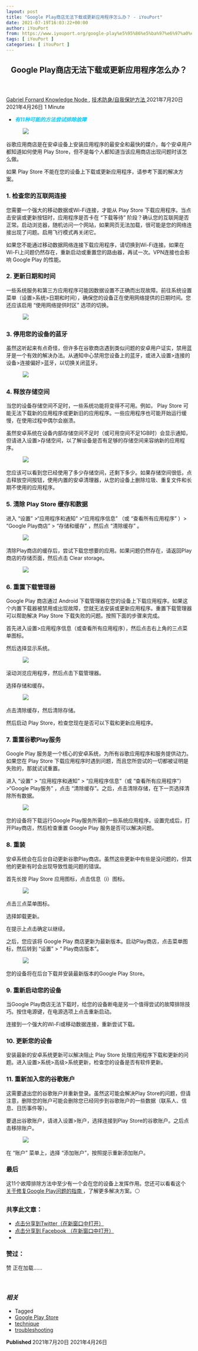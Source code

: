 ```yaml
---
layout: post
title: "Google Play商店无法下载或更新应用程序怎么办？ - iYouPort"
date: 2021-07-19T16:03:22+00:00
author: iYouPort
from: https://www.iyouport.org/google-play%e5%95%86%e5%ba%97%e6%97%a0%e6%b3%95%e4%b8%8b%e8%bd%bd%e6%88%96%e6%9b%b4%e6%96%b0%e5%ba%94%e7%94%a8%e7%a8%8b%e5%ba%8f%e6%80%8e%e4%b9%88%e5%8a%9e%ef%bc%9f/
tags: [ iYouPort ]
categories: [ iYouPort ]
---
```


<article class="post-16616 post type-post status-publish format-standard has-post-thumbnail hentry category-knowledge-node category-54 tag-google-play-store tag-technique tag-troubleshooting" id="post-16616">
 <header class="entry-header">
  <h1 class="entry-title">
   Google Play商店无法下载或更新应用程序怎么办？
  </h1>
 </header>
 <div class="entry-meta">
  <span class="byline">
   <a href="https://www.iyouport.org/author/gabrielfornard/" rel="author" title="由Gabriel Fornard发布">
    Gabriel Fornard
   </a>
  </span>
  <span class="cat-links">
   <a href="https://www.iyouport.org/category/knowledge-node/" rel="category tag">
    Knowledge Node
   </a>
   ,
   <a href="https://www.iyouport.org/category/%e6%8a%80%e6%9c%af%e9%98%b2%e8%ba%ab-%e8%87%aa%e6%88%91%e4%bf%9d%e6%8a%a4%e6%96%b9%e6%b3%95/" rel="category tag">
    技术防身/自我保护方法
   </a>
  </span>
  <span class="published-on">
   <time class="entry-date published" datetime="2021-07-20T00:03:22+08:00">
    2021年7月20日
   </time>
   <time class="updated" datetime="2021-04-26T01:44:05+08:00">
    2021年4月26日
   </time>
  </span>
  <span class="word-count">
   1 Minute
  </span>
 </div>
 <div class="entry-content">
  <ul>
   <li class="graf graf--p">
    <span style="color: #00ccff;">
     <em>
      <strong>
       有11种可能的方法尝试排除故障
      </strong>
     </em>
    </span>
   </li>
  </ul>
  <figure class="graf graf--figure">
   <img class="graf-image aligncenter jetpack-lazy-image" data-height="580" data-image-id="0*193q1oMK5JCqVuWc.jpg" data-lazy-src="https://i0.wp.com/cdn-images-1.medium.com/max/1067/0*193q1oMK5JCqVuWc.jpg?w=1100&amp;is-pending-load=1#038;ssl=1" data-recalc-dims="1" data-width="1068" src="https://i0.wp.com/cdn-images-1.medium.com/max/1067/0*193q1oMK5JCqVuWc.jpg?w=1100&amp;ssl=1" srcset="data:image/gif;base64,R0lGODlhAQABAIAAAAAAAP///yH5BAEAAAAALAAAAAABAAEAAAIBRAA7"/>
   <noscript>
    <img class="graf-image aligncenter" data-height="580" data-image-id="0*193q1oMK5JCqVuWc.jpg" data-recalc-dims="1" data-width="1068" src="https://i0.wp.com/cdn-images-1.medium.com/max/1067/0*193q1oMK5JCqVuWc.jpg?w=1100&amp;ssl=1"/>
   </noscript>
  </figure>
  <p class="graf graf--p">
   谷歌应用商店是在安卓设备上安装应用程序的最安全和最快的媒介。每个安卓用户都知道如何使用 Play Store，但不是每个人都知道当该应用商店出现问题时该怎么做。
  </p>
  <p class="graf graf--p">
   如果 Play Store 不能在您的设备上下载或更新应用程序，请参考下面的解决方案。
  </p>
  <h3 class="graf graf--p">
   <strong class="markup--strong markup--p-strong">
    1. 检查您的互联网连接
   </strong>
  </h3>
  <p class="graf graf--p">
   您需要一个强大的移动数据或Wi-Fi连接，才能从 Play Store 下载应用程序。当点击安装或更新按钮时，应用程序是否卡在 “下载等待” 阶段？确认您的互联网是否正常。启动浏览器，随机访问一个网站，如果网页无法加载，很可能是您的网络连接出现了问题。启用飞行模式再关闭它。
  </p>
  <p class="graf graf--p">
   如果您不能通过移动数据网络连接下载应用程序，请切换到Wi-Fi连接。如果在Wi-Fi上问题仍然存在，重新启动或重置您的路由器，再试一次。VPN连接也会影响 Google Play 的性能。
  </p>
  <h3 class="graf graf--p">
   <strong class="markup--strong markup--p-strong">
    2. 更新日期和时间
   </strong>
  </h3>
  <p class="graf graf--p">
   一些系统服务和第三方应用程序可能因数据设置不正确而出现故障。前往系统设置菜单（设置&gt;系统&gt;日期和时间），确保您的设备正在使用网络提供的日期时间。您还应该启用 “使用网络提供时区” 选项的切换。
  </p>
  <figure class="graf graf--figure">
   <img class="graf-image aligncenter jetpack-lazy-image" data-height="1018" data-image-id="1*5lL_atnQe_oS9YlOvW-Aqg.png" data-lazy-src="https://i1.wp.com/cdn-images-1.medium.com/max/1067/1*5lL_atnQe_oS9YlOvW-Aqg.png?w=1100&amp;is-pending-load=1#038;ssl=1" data-recalc-dims="1" data-width="1338" src="https://i1.wp.com/cdn-images-1.medium.com/max/1067/1*5lL_atnQe_oS9YlOvW-Aqg.png?w=1100&amp;ssl=1" srcset="data:image/gif;base64,R0lGODlhAQABAIAAAAAAAP///yH5BAEAAAAALAAAAAABAAEAAAIBRAA7"/>
   <noscript>
    <img class="graf-image aligncenter" data-height="1018" data-image-id="1*5lL_atnQe_oS9YlOvW-Aqg.png" data-recalc-dims="1" data-width="1338" src="https://i1.wp.com/cdn-images-1.medium.com/max/1067/1*5lL_atnQe_oS9YlOvW-Aqg.png?w=1100&amp;ssl=1"/>
   </noscript>
  </figure>
  <h3 class="graf graf--p">
   <strong class="markup--strong markup--p-strong">
    3. 停用您的设备的蓝牙
   </strong>
  </h3>
  <p class="graf graf--p">
   虽然这听起来有点奇怪，但许多在谷歌商店遇到类似问题的安卓用户证实，禁用蓝牙是一个有效的解决办法。从通知中心禁用您设备上的蓝牙，或进入设置&gt;连接的设备&gt;连接偏好&gt;蓝牙，以切换关闭蓝牙。
  </p>
  <figure class="graf graf--figure">
   <img class="graf-image aligncenter jetpack-lazy-image" data-height="626" data-image-id="1*sSfMQ3ULs3hN6vkehB6VIQ.png" data-lazy-src="https://i1.wp.com/cdn-images-1.medium.com/max/1067/1*sSfMQ3ULs3hN6vkehB6VIQ.png?w=1100&amp;is-pending-load=1#038;ssl=1" data-recalc-dims="1" data-width="1336" src="https://i1.wp.com/cdn-images-1.medium.com/max/1067/1*sSfMQ3ULs3hN6vkehB6VIQ.png?w=1100&amp;ssl=1" srcset="data:image/gif;base64,R0lGODlhAQABAIAAAAAAAP///yH5BAEAAAAALAAAAAABAAEAAAIBRAA7"/>
   <noscript>
    <img class="graf-image aligncenter" data-height="626" data-image-id="1*sSfMQ3ULs3hN6vkehB6VIQ.png" data-recalc-dims="1" data-width="1336" src="https://i1.wp.com/cdn-images-1.medium.com/max/1067/1*sSfMQ3ULs3hN6vkehB6VIQ.png?w=1100&amp;ssl=1"/>
   </noscript>
  </figure>
  <h3 class="graf graf--p">
   <strong class="markup--strong markup--p-strong">
    4. 释放存储空间
   </strong>
  </h3>
  <p class="graf graf--p">
   当您的设备存储空间不足时，一些系统功能将变得不可用。例如， Play Store 可能无法下载新的应用程序或更新旧的应用程序。一些应用程序也可能开始运行缓慢，在使用过程中偶尔会崩溃。
  </p>
  <p class="graf graf--p">
   虽然安卓系统在设备内部存储空间不足时（或可用空间不足1GB时）会显示通知，但请进入设置&gt;存储空间，以了解设备是否有足够的存储空间来容纳新的应用程序。
  </p>
  <figure class="graf graf--figure">
   <img class="graf-image aligncenter jetpack-lazy-image" data-height="756" data-image-id="1*FLkrvSIXoAIaIJJpxzYmFg.png" data-lazy-src="https://i0.wp.com/cdn-images-1.medium.com/max/1067/1*FLkrvSIXoAIaIJJpxzYmFg.png?w=1100&amp;is-pending-load=1#038;ssl=1" data-recalc-dims="1" data-width="1348" src="https://i0.wp.com/cdn-images-1.medium.com/max/1067/1*FLkrvSIXoAIaIJJpxzYmFg.png?w=1100&amp;ssl=1" srcset="data:image/gif;base64,R0lGODlhAQABAIAAAAAAAP///yH5BAEAAAAALAAAAAABAAEAAAIBRAA7"/>
   <noscript>
    <img class="graf-image aligncenter" data-height="756" data-image-id="1*FLkrvSIXoAIaIJJpxzYmFg.png" data-recalc-dims="1" data-width="1348" src="https://i0.wp.com/cdn-images-1.medium.com/max/1067/1*FLkrvSIXoAIaIJJpxzYmFg.png?w=1100&amp;ssl=1"/>
   </noscript>
  </figure>
  <p class="graf graf--p">
   您应该可以看到您已经使用了多少存储空间，还剩下多少。如果存储空间很低，点击释放空间按钮，使用内置的安卓清理器，从您的设备上删除垃圾、重复文件和长期不使用的应用程序。
  </p>
  <h3 class="graf graf--p">
   <strong class="markup--strong markup--p-strong">
    5. 清除 Play Store 缓存和数据
   </strong>
  </h3>
  <p class="graf graf--p">
   进入 “设置” &gt;“应用程序和通知” &gt;“应用程序信息” （或 “查看所有应用程序” ）&gt; “Google Play商店” &gt; “存储和缓存” ，然后点 “清除缓存” 。
  </p>
  <figure class="graf graf--figure">
   <img class="graf-image aligncenter jetpack-lazy-image" data-height="834" data-image-id="1*aTVozi4qE9LjriunI-g8QA.png" data-lazy-src="https://i2.wp.com/cdn-images-1.medium.com/max/1067/1*aTVozi4qE9LjriunI-g8QA.png?w=1100&amp;is-pending-load=1#038;ssl=1" data-recalc-dims="1" data-width="1334" src="https://i2.wp.com/cdn-images-1.medium.com/max/1067/1*aTVozi4qE9LjriunI-g8QA.png?w=1100&amp;ssl=1" srcset="data:image/gif;base64,R0lGODlhAQABAIAAAAAAAP///yH5BAEAAAAALAAAAAABAAEAAAIBRAA7"/>
   <noscript>
    <img class="graf-image aligncenter" data-height="834" data-image-id="1*aTVozi4qE9LjriunI-g8QA.png" data-recalc-dims="1" data-width="1334" src="https://i2.wp.com/cdn-images-1.medium.com/max/1067/1*aTVozi4qE9LjriunI-g8QA.png?w=1100&amp;ssl=1"/>
   </noscript>
  </figure>
  <p class="graf graf--p">
   清除Play商店的缓存后，尝试下载您想要的应用。如果问题仍然存在，请返回Play商店的存储页面，然后点击 Clear storage。
  </p>
  <figure class="graf graf--figure">
   <img class="graf-image aligncenter jetpack-lazy-image" data-height="832" data-image-id="1*BAmISaLoT5piivp4iu0j_g.png" data-lazy-src="https://i2.wp.com/cdn-images-1.medium.com/max/1067/1*BAmISaLoT5piivp4iu0j_g.png?w=1100&amp;is-pending-load=1#038;ssl=1" data-recalc-dims="1" data-width="1340" src="https://i2.wp.com/cdn-images-1.medium.com/max/1067/1*BAmISaLoT5piivp4iu0j_g.png?w=1100&amp;ssl=1" srcset="data:image/gif;base64,R0lGODlhAQABAIAAAAAAAP///yH5BAEAAAAALAAAAAABAAEAAAIBRAA7"/>
   <noscript>
    <img class="graf-image aligncenter" data-height="832" data-image-id="1*BAmISaLoT5piivp4iu0j_g.png" data-recalc-dims="1" data-width="1340" src="https://i2.wp.com/cdn-images-1.medium.com/max/1067/1*BAmISaLoT5piivp4iu0j_g.png?w=1100&amp;ssl=1"/>
   </noscript>
  </figure>
  <h3 class="graf graf--p">
   <strong class="markup--strong markup--p-strong">
    6. 重置下载管理器
   </strong>
  </h3>
  <p class="graf graf--p">
   Google Play 商店通过 Android 下载管理器在您的设备上下载应用程序。如果这个内置下载器被禁用或出现故障，您就无法安装或更新应用程序。重置下载管理器可以帮助解决 Play Store 下载失败的问题。按照下面的步骤来完成。
  </p>
  <p class="graf graf--p">
   首先进入设置&gt;应用程序信息（或查看所有应用程序），然后点击右上角的三点菜单图标。
  </p>
  <p class="graf graf--p">
   然后选择显示系统。
  </p>
  <figure class="graf graf--figure">
   <img class="graf-image aligncenter jetpack-lazy-image" data-height="544" data-image-id="1*nmydy1hfHZlOOGsC6G4vyA.png" data-lazy-src="https://i0.wp.com/cdn-images-1.medium.com/max/1067/1*nmydy1hfHZlOOGsC6G4vyA.png?w=1100&amp;is-pending-load=1#038;ssl=1" data-recalc-dims="1" data-width="1346" src="https://i0.wp.com/cdn-images-1.medium.com/max/1067/1*nmydy1hfHZlOOGsC6G4vyA.png?w=1100&amp;ssl=1" srcset="data:image/gif;base64,R0lGODlhAQABAIAAAAAAAP///yH5BAEAAAAALAAAAAABAAEAAAIBRAA7"/>
   <noscript>
    <img class="graf-image aligncenter" data-height="544" data-image-id="1*nmydy1hfHZlOOGsC6G4vyA.png" data-recalc-dims="1" data-width="1346" src="https://i0.wp.com/cdn-images-1.medium.com/max/1067/1*nmydy1hfHZlOOGsC6G4vyA.png?w=1100&amp;ssl=1"/>
   </noscript>
  </figure>
  <p class="graf graf--p">
   滚动浏览应用程序，然后点击下载管理器。
  </p>
  <p class="graf graf--p">
   选择存储和缓存。
  </p>
  <figure class="graf graf--figure">
   <img class="graf-image aligncenter jetpack-lazy-image" data-height="698" data-image-id="1*cLHw8raKH8IYt-etHbX9Rg.png" data-lazy-src="https://i1.wp.com/cdn-images-1.medium.com/max/1067/1*cLHw8raKH8IYt-etHbX9Rg.png?w=1100&amp;is-pending-load=1#038;ssl=1" data-recalc-dims="1" data-width="1328" src="https://i1.wp.com/cdn-images-1.medium.com/max/1067/1*cLHw8raKH8IYt-etHbX9Rg.png?w=1100&amp;ssl=1" srcset="data:image/gif;base64,R0lGODlhAQABAIAAAAAAAP///yH5BAEAAAAALAAAAAABAAEAAAIBRAA7"/>
   <noscript>
    <img class="graf-image aligncenter" data-height="698" data-image-id="1*cLHw8raKH8IYt-etHbX9Rg.png" data-recalc-dims="1" data-width="1328" src="https://i1.wp.com/cdn-images-1.medium.com/max/1067/1*cLHw8raKH8IYt-etHbX9Rg.png?w=1100&amp;ssl=1"/>
   </noscript>
  </figure>
  <p class="graf graf--p">
   点击清除缓存，然后清除存储。
  </p>
  <p class="graf graf--p">
   然后启动 Play Store，检查您现在是否可以下载和更新应用程序。
  </p>
  <h3 class="graf graf--p">
   <strong class="markup--strong markup--p-strong">
    7. 重置谷歌Play服务
   </strong>
  </h3>
  <p class="graf graf--p">
   Google Play 服务是一个核心的安卓系统，为所有谷歌应用程序和服务提供动力。如果您在 Play Store 下载应用程序时遇到问题，而且您所尝试的一切都被证明是失败的，那就试试重置。
  </p>
  <p class="graf graf--p">
   进入 “设置” &gt; “应用程序和通知” &gt; “应用程序信息”（或 “查看所有应用程序”）&gt;“Google Play服务” ，点击 “清除缓存”。之后，点击清除存储，在下一页选择清除所有数据。
  </p>
  <figure class="graf graf--figure">
   <img class="graf-image aligncenter jetpack-lazy-image" data-height="664" data-image-id="1*AnFWI-g_Pl3Lp_04lHJYtQ.png" data-lazy-src="https://i1.wp.com/cdn-images-1.medium.com/max/1067/1*AnFWI-g_Pl3Lp_04lHJYtQ.png?w=1100&amp;is-pending-load=1#038;ssl=1" data-recalc-dims="1" data-width="1346" src="https://i1.wp.com/cdn-images-1.medium.com/max/1067/1*AnFWI-g_Pl3Lp_04lHJYtQ.png?w=1100&amp;ssl=1" srcset="data:image/gif;base64,R0lGODlhAQABAIAAAAAAAP///yH5BAEAAAAALAAAAAABAAEAAAIBRAA7"/>
   <noscript>
    <img class="graf-image aligncenter" data-height="664" data-image-id="1*AnFWI-g_Pl3Lp_04lHJYtQ.png" data-recalc-dims="1" data-width="1346" src="https://i1.wp.com/cdn-images-1.medium.com/max/1067/1*AnFWI-g_Pl3Lp_04lHJYtQ.png?w=1100&amp;ssl=1"/>
   </noscript>
  </figure>
  <p class="graf graf--p">
   您的设备将下载运行Google Play服务所需的一些系统应用程序。设置完成后，打开Play商店，然后检查重置 Google Play 服务是否可以解决问题。
  </p>
  <h3 class="graf graf--p">
   <strong class="markup--strong markup--p-strong">
    8. 重装
   </strong>
  </h3>
  <p class="graf graf--p">
   安卓系统会在后台自动更新谷歌Play商店。虽然这些更新中有些是没问题的，但其他的更新有时会出现导致性能问题的错误。
  </p>
  <p class="graf graf--p">
   首先长按 Play Store 应用图标，点击信息（i）图标。
  </p>
  <figure class="graf graf--figure">
   <img class="graf-image aligncenter jetpack-lazy-image" data-height="658" data-image-id="1*5ovkQjI5hhh1X9t8a0QwRA.png" data-lazy-src="https://i1.wp.com/cdn-images-1.medium.com/max/1067/1*5ovkQjI5hhh1X9t8a0QwRA.png?w=1100&amp;is-pending-load=1#038;ssl=1" data-recalc-dims="1" data-width="1324" src="https://i1.wp.com/cdn-images-1.medium.com/max/1067/1*5ovkQjI5hhh1X9t8a0QwRA.png?w=1100&amp;ssl=1" srcset="data:image/gif;base64,R0lGODlhAQABAIAAAAAAAP///yH5BAEAAAAALAAAAAABAAEAAAIBRAA7"/>
   <noscript>
    <img class="graf-image aligncenter" data-height="658" data-image-id="1*5ovkQjI5hhh1X9t8a0QwRA.png" data-recalc-dims="1" data-width="1324" src="https://i1.wp.com/cdn-images-1.medium.com/max/1067/1*5ovkQjI5hhh1X9t8a0QwRA.png?w=1100&amp;ssl=1"/>
   </noscript>
  </figure>
  <p class="graf graf--p">
   点击三点菜单图标。
  </p>
  <p class="graf graf--p">
   选择卸载更新。
  </p>
  <p class="graf graf--p">
   在提示上点击确定以继续。
  </p>
  <p class="graf graf--p">
   之后，您应该将 Google Play 商店更新为最新版本。启动Play商店，点击菜单图标，然后转到 “设置” &gt; “ Play商店版本”。
  </p>
  <figure class="graf graf--figure">
   <img class="graf-image aligncenter jetpack-lazy-image" data-height="594" data-image-id="1*308QLr0fB9cwo0RGXJm8IQ.png" data-lazy-src="https://i2.wp.com/cdn-images-1.medium.com/max/1067/1*308QLr0fB9cwo0RGXJm8IQ.png?w=1100&amp;is-pending-load=1#038;ssl=1" data-recalc-dims="1" data-width="1142" src="https://i2.wp.com/cdn-images-1.medium.com/max/1067/1*308QLr0fB9cwo0RGXJm8IQ.png?w=1100&amp;ssl=1" srcset="data:image/gif;base64,R0lGODlhAQABAIAAAAAAAP///yH5BAEAAAAALAAAAAABAAEAAAIBRAA7"/>
   <noscript>
    <img class="graf-image aligncenter" data-height="594" data-image-id="1*308QLr0fB9cwo0RGXJm8IQ.png" data-recalc-dims="1" data-width="1142" src="https://i2.wp.com/cdn-images-1.medium.com/max/1067/1*308QLr0fB9cwo0RGXJm8IQ.png?w=1100&amp;ssl=1"/>
   </noscript>
  </figure>
  <p class="graf graf--p">
   您的设备将在后台下载并安装最新版本的Google Play Store。
  </p>
  <h3 class="graf graf--p">
   <strong class="markup--strong markup--p-strong">
    9. 重新启动您的设备
   </strong>
  </h3>
  <p class="graf graf--p">
   当Google Play商店无法下载时，给您的设备断电是另一个值得尝试的故障排除技巧。按住电源键，在电源选项上点击重新启动。
  </p>
  <p class="graf graf--p">
   连接到一个强大的Wi-Fi或移动数据连接，重新尝试下载。
  </p>
  <h3 class="graf graf--p">
   <strong class="markup--strong markup--p-strong">
    10. 更新您的设备
   </strong>
  </h3>
  <p class="graf graf--p">
   安装最新的安卓系统更新可以解决阻止 Play Store 处理应用程序下载和更新的问题。进入设置&gt;系统&gt;高级&gt;系统更新，检查您的设备是否有软件更新。
  </p>
  <h3 class="graf graf--p">
   <strong class="markup--strong markup--p-strong">
    11. 重新加入您的谷歌账户
   </strong>
  </h3>
  <p class="graf graf--p">
   这需要退出您的谷歌账户并重新登录。虽然这可能会解决Play Store的问题，但请注意，删除您的账户可能会删除您已经同步到谷歌账户的一些数据（联系人、信息、日历事件等）。
  </p>
  <p class="graf graf--p">
   要退出谷歌账户，请进入设置&gt;账户，选择连接到Play Store的谷歌账户。之后点击移除账户。
  </p>
  <figure class="graf graf--figure">
   <img class="graf-image aligncenter jetpack-lazy-image" data-height="674" data-image-id="1*0ORPIWitXyW4f4XHA_TNJg.png" data-lazy-src="https://i2.wp.com/cdn-images-1.medium.com/max/1067/1*0ORPIWitXyW4f4XHA_TNJg.png?w=1100&amp;is-pending-load=1#038;ssl=1" data-recalc-dims="1" data-width="1344" src="https://i2.wp.com/cdn-images-1.medium.com/max/1067/1*0ORPIWitXyW4f4XHA_TNJg.png?w=1100&amp;ssl=1" srcset="data:image/gif;base64,R0lGODlhAQABAIAAAAAAAP///yH5BAEAAAAALAAAAAABAAEAAAIBRAA7"/>
   <noscript>
    <img class="graf-image aligncenter" data-height="674" data-image-id="1*0ORPIWitXyW4f4XHA_TNJg.png" data-recalc-dims="1" data-width="1344" src="https://i2.wp.com/cdn-images-1.medium.com/max/1067/1*0ORPIWitXyW4f4XHA_TNJg.png?w=1100&amp;ssl=1"/>
   </noscript>
  </figure>
  <p class="graf graf--p">
   在 “账户” 菜单上，选择 “添加账户”，按照提示重新添加账户。
  </p>
  <h3 class="graf graf--p">
   <strong class="markup--strong markup--p-strong">
    最后
   </strong>
  </h3>
  <p class="graf graf--p">
   这11个故障排除方法中至少有一个会在您的设备上发挥作用。您还可以看看这个
   <a class="markup--anchor markup--p-anchor" data-href="https://www.online-tech-tips.com/google-softwaretips/how-to-fix-google-play-issues/" href="https://www.online-tech-tips.com/google-softwaretips/how-to-fix-google-play-issues/" rel="noopener" target="_blank">
    关于修复Google Play问题的指南
   </a>
   ，了解更多解决方案。⚪️
  </p>
  <div id="atatags-1611829871-60f62c0791f1f">
  </div>
  <div class="sharedaddy sd-sharing-enabled">
   <div class="robots-nocontent sd-block sd-social sd-social-icon sd-sharing">
    <h3 class="sd-title">
     共享此文章：
    </h3>
    <div class="sd-content">
     <ul>
      <li class="share-twitter">
       <a class="share-twitter sd-button share-icon no-text" data-shared="sharing-twitter-16616" href="https://www.iyouport.org/google-play%e5%95%86%e5%ba%97%e6%97%a0%e6%b3%95%e4%b8%8b%e8%bd%bd%e6%88%96%e6%9b%b4%e6%96%b0%e5%ba%94%e7%94%a8%e7%a8%8b%e5%ba%8f%e6%80%8e%e4%b9%88%e5%8a%9e%ef%bc%9f/?share=twitter" rel="nofollow noopener noreferrer" target="_blank" title="点击分享到Twitter">
        <span>
        </span>
        <span class="sharing-screen-reader-text">
         点击分享到Twitter（在新窗口中打开）
        </span>
       </a>
      </li>
      <li class="share-facebook">
       <a class="share-facebook sd-button share-icon no-text" data-shared="sharing-facebook-16616" href="https://www.iyouport.org/google-play%e5%95%86%e5%ba%97%e6%97%a0%e6%b3%95%e4%b8%8b%e8%bd%bd%e6%88%96%e6%9b%b4%e6%96%b0%e5%ba%94%e7%94%a8%e7%a8%8b%e5%ba%8f%e6%80%8e%e4%b9%88%e5%8a%9e%ef%bc%9f/?share=facebook" rel="nofollow noopener noreferrer" target="_blank" title="点击分享到 Facebook ">
        <span>
        </span>
        <span class="sharing-screen-reader-text">
         点击分享到 Facebook （在新窗口中打开）
        </span>
       </a>
      </li>
      <li class="share-end">
      </li>
     </ul>
    </div>
   </div>
  </div>
  <div class="sharedaddy sd-block sd-like jetpack-likes-widget-wrapper jetpack-likes-widget-unloaded" data-name="like-post-frame-161182987-16616-60f62c0792396" data-src="https://widgets.wp.com/likes/#blog_id=161182987&amp;post_id=16616&amp;origin=www.iyouport.org&amp;obj_id=161182987-16616-60f62c0792396" id="like-post-wrapper-161182987-16616-60f62c0792396">
   <h3 class="sd-title">
    赞过：
   </h3>
   <div class="likes-widget-placeholder post-likes-widget-placeholder" style="height: 55px;">
    <span class="button">
     <span>
      赞
     </span>
    </span>
    <span class="loading">
     正在加载……
    </span>
   </div>
   <span class="sd-text-color">
   </span>
   <a class="sd-link-color">
   </a>
  </div>
  <div class="jp-relatedposts" id="jp-relatedposts">
   <h3 class="jp-relatedposts-headline">
    <em>
     相关
    </em>
   </h3>
  </div>
 </div>
 <div class="entry-footer">
  <ul class="post-tags light-text">
   <li>
    Tagged
   </li>
   <li>
    <a href="https://www.iyouport.org/tag/google-play-store/" rel="tag">
     Google Play Store
    </a>
   </li>
   <li>
    <a href="https://www.iyouport.org/tag/technique/" rel="tag">
     technique
    </a>
   </li>
   <li>
    <a href="https://www.iyouport.org/tag/troubleshooting/" rel="tag">
     troubleshooting
    </a>
   </li>
  </ul>
 </div>
 <div class="entry-author-wrapper">
  <div class="site-posted-on">
   <strong>
    Published
   </strong>
   <time class="entry-date published" datetime="2021-07-20T00:03:22+08:00">
    2021年7月20日
   </time>
   <time class="updated" datetime="2021-04-26T01:44:05+08:00">
    2021年4月26日
   </time>
  </div>
 </div>
</article>

